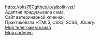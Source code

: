 ﻿https://oks767.github.io/aibolit-vet/  
 Адаптив придумывала сама.  
Сайт ветеринарной клиники.  
Практиковала HTML5, CSS3, SCSS, JQuery.    
[Мой телеграмм канал](https://t.me/oksana_world_it)  
[Мой codepen](https://codepen.io/oks767/pens/public)
